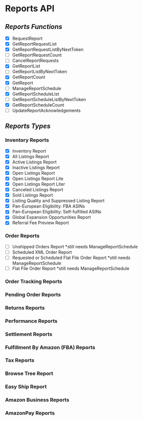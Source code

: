 # Reports API

## *Reports Functions*

- [x] RequestReport
- [x] GetReportRequestList
- [x] GetReportRequestListByNextToken
- [ ] GetReportRequestCount
- [ ] CancelReportRequests
- [x] GetReportList
- [ ] GetReportListByNextToken
- [x] GetReportCount
- [x] GetReport
- [ ] ManageReportSchedule
- [x] GetReportScheduleList
- [ ] GetReportScheduleListByNextToken
- [x] GetReportScheduleCount
- [ ] UpdateReportAcknowledgements

## *Reports Types*

### **Inventory Reports**

- [x] Inventory Report
- [x] All Listings Report
- [x] Active Listings Report
- [x] Inactive Listings Report
- [x] Open Listings Report
- [x] Open Listings Report Lite
- [x] Open Listings Report Liter
- [x] Canceled Listings Report
- [x] Sold Listings Report
- [x] Listing Quality and Suppressed Listing Report
- [x] Pan-European Eligibility: FBA ASINs
- [x] Pan-European Eligibility: Self-fulfilled ASINs
- [x] Global Expansion Opportunities Report
- [x] Referral Fee Preview Report

### **Order Reports**

- [ ] Unshipped Orders Report *still needs ManageReportSchedule
- [ ] Scheduled XML Order Report
- [ ] Requested or Scheduled Flat File Order Report *still needs ManageReportSchedule
- [ ] Flat File Order Report *still needs ManageReportSchedule

### **Order Tracking Reports**

### **Pending Order Reports**

### **Returns Reports**

### **Performance Reports**

### **Settlement Reports**

### **Fulfillment By Amazon (FBA) Reports**

### **Tax Reports**

### **Browse Tree Report**

### **Easy Ship Report**

### **Amazon Business Reports**

### **AmazonPay Reports**
